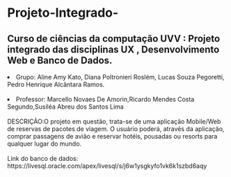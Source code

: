 # Projeto-Integrado-
<h2>Curso de ciências da computação UVV : Projeto integrado das disciplinas UX , Desenvolvimento Web e Banco de Dados.</h2>
<li> Grupo: Aline Amy Kato, Diana Poltronieri Roslém, Lucas Souza Pegoretti, Pedro Henrique Alcântara Ramos.</li>
<br>
<li>Professor: Marcello Novaes De Amorin,Ricardo Mendes Costa Segundo,Susiléa Abreu dos Santos Lima </li>
<br> DESCRIÇÃO:O projeto em questão, trata-se de uma aplicação Mobile/Web de reservas de pacotes de viagem. O usuário poderá, através da aplicação, comprar passagens de avião e reservar hotéis, pousadas ou resorts para qualquer lugar do mundo.
<br>
<br> Link do banco de dados:
<br>
https://livesql.oracle.com/apex/livesql/s/j6w1ysgkyfo1vk6k1szbd6aqy
